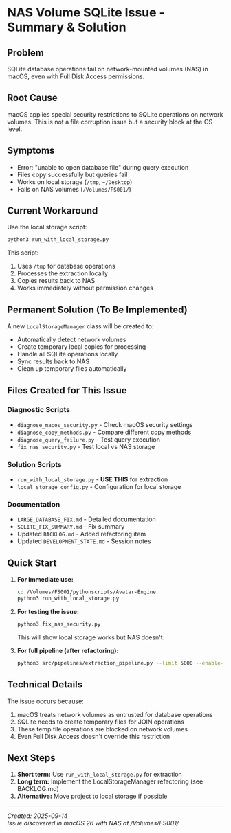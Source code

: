 # NAS Volume SQLite Issue - Summary & Solution

## Problem
SQLite database operations fail on network-mounted volumes (NAS) in macOS, even with Full Disk Access permissions.

## Root Cause
macOS applies special security restrictions to SQLite operations on network volumes. This is not a file corruption issue but a security block at the OS level.

## Symptoms
- Error: "unable to open database file" during query execution
- Files copy successfully but queries fail
- Works on local storage (`/tmp`, `~/Desktop`)
- Fails on NAS volumes (`/Volumes/FS001/`)

## Current Workaround

Use the local storage script:
```bash
python3 run_with_local_storage.py
```

This script:
1. Uses `/tmp` for database operations
2. Processes the extraction locally
3. Copies results back to NAS
4. Works immediately without permission changes

## Permanent Solution (To Be Implemented)

A new `LocalStorageManager` class will be created to:
- Automatically detect network volumes
- Create temporary local copies for processing
- Handle all SQLite operations locally
- Sync results back to NAS
- Clean up temporary files automatically

## Files Created for This Issue

### Diagnostic Scripts
- `diagnose_macos_security.py` - Check macOS security settings
- `diagnose_copy_methods.py` - Compare different copy methods
- `diagnose_query_failure.py` - Test query execution
- `fix_nas_security.py` - Test local vs NAS storage

### Solution Scripts
- `run_with_local_storage.py` - **USE THIS** for extraction
- `local_storage_config.py` - Configuration for local storage

### Documentation
- `LARGE_DATABASE_FIX.md` - Detailed documentation
- `SQLITE_FIX_SUMMARY.md` - Fix summary
- Updated `BACKLOG.md` - Added refactoring item
- Updated `DEVELOPMENT_STATE.md` - Session notes

## Quick Start

1. **For immediate use:**
   ```bash
   cd /Volumes/FS001/pythonscripts/Avatar-Engine
   python3 run_with_local_storage.py
   ```

2. **For testing the issue:**
   ```bash
   python3 fix_nas_security.py
   ```
   This will show local storage works but NAS doesn't.

3. **For full pipeline (after refactoring):**
   ```bash
   python3 src/pipelines/extraction_pipeline.py --limit 5000 --enable-llm
   ```

## Technical Details

The issue occurs because:
1. macOS treats network volumes as untrusted for database operations
2. SQLite needs to create temporary files for JOIN operations
3. These temp file operations are blocked on network volumes
4. Even Full Disk Access doesn't override this restriction

## Next Steps

1. **Short term:** Use `run_with_local_storage.py` for extraction
2. **Long term:** Implement the LocalStorageManager refactoring (see BACKLOG.md)
3. **Alternative:** Move project to local storage if possible

---
*Created: 2025-09-14*  
*Issue discovered in macOS 26 with NAS at /Volumes/FS001/*
